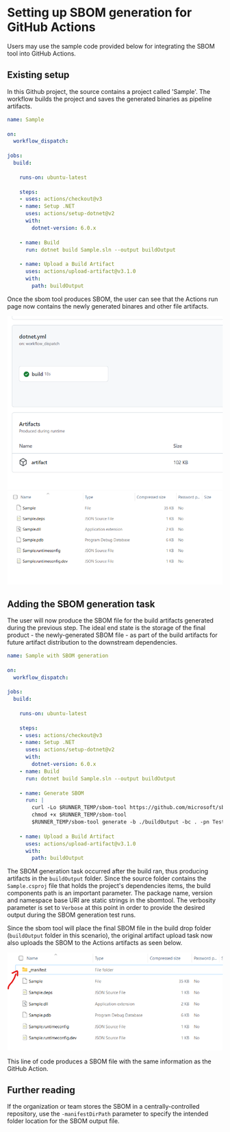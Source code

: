 # Setting up SBOM generation for GitHub Actions

Users may use the sample code provided below for integrating the SBOM tool into GitHub Actions.

## Existing setup

In this Github project, the source contains a project called 'Sample'.  The workflow builds the project and saves the generated binaries as pipeline artifacts.

```yaml
name: Sample

on: 
  workflow_dispatch:

jobs:
  build:

    runs-on: ubuntu-latest

    steps:
    - uses: actions/checkout@v3
    - name: Setup .NET
      uses: actions/setup-dotnet@v2
      with:
        dotnet-version: 6.0.x

    - name: Build
      run: dotnet build Sample.sln --output buildOutput

    - name: Upload a Build Artifact
      uses: actions/upload-artifact@v3.1.0
      with:
        path: buildOutput
```

Once the sbom tool produces SBOM, the user can see that the Actions run page now contains the newly generated binares and other file artifacts.

![actions run](./images/github-workflow-run-details.png)
![actions-artifact-without-sbom](./images/github-downloaded-folder-without-sbom.png)

## Adding the SBOM generation task

The user will now produce the SBOM file for the build artifacts generated during the previous step. The ideal end state is the storage of the final product - the newly-generated SBOM file - as part of the build artifacts for future artifact distribution to the downstream dependencies.

```yaml
name: Sample with SBOM generation

on: 
  workflow_dispatch:

jobs:
  build:

    runs-on: ubuntu-latest

    steps:
    - uses: actions/checkout@v3
    - name: Setup .NET
      uses: actions/setup-dotnet@v2
      with:
        dotnet-version: 6.0.x
    - name: Build
      run: dotnet build Sample.sln --output buildOutput
      
    - name: Generate SBOM
      run: |
        curl -Lo $RUNNER_TEMP/sbom-tool https://github.com/microsoft/sbom-tool/releases/latest/download/sbom-tool-linux-x64
        chmod +x $RUNNER_TEMP/sbom-tool
        $RUNNER_TEMP/sbom-tool generate -b ./buildOutput -bc . -pn Test -pv 1.0.0 -ps MyCompany -nsb https://sbom.mycompany.com -V Verbose

    - name: Upload a Build Artifact
      uses: actions/upload-artifact@v3.1.0
      with:
        path: buildOutput
```

The SBOM generation task occurred after the build ran, thus producing artifacts in the `buildOutput` folder.  Since the source folder contains the `Sample.csproj` file that holds the project's dependencies items, the build components path is an important parameter. The package name, version and namespace base URI are static strings in the sbomtool.  The verbosity parameter is set to `Verbose` at this point in order to provide the desired output during the SBOM generation test runs.

Since the sbom tool will place the final SBOM file in the build drop folder (`buildOutput` folder in this scenario), the original artifact upload task now also uploads the SBOM to the Actions artifacts as seen below.

![actions-artifact-with-sbom](./images/github-downloaded-folder-with-sbom.png)

This line of code produces a SBOM file with the same information as the GitHub Action.

## Further reading

If the organization or team stores the SBOM in a centrally-controlled repository, use the `-manifestDirPath` parameter to specify the intended folder location for the SBOM output file.
